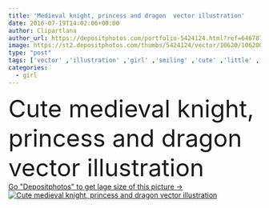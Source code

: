 ```yaml
---
title: 'Medieval knight, princess and dragon  vector illustration'
date: 2016-07-19T14:02:06+00:00
author: Clipartlana
author_url: https://depositphotos.com/portfolio-5424124.html?ref=64678756
image: https://st2.depositphotos.com/thumbs/5424124/vector/10620/106200216/api_thumb_450.jpg?forcejpeg=true
type: "post"
tags: ['vector' ,'illustration' ,'girl' ,'smiling' ,'cute' ,'little' ,'boy' ,'cartoon' ,'funny' ,'knight' ,'princess' ,'dragon' ,'castle' ]
categories: 
  - girl
---
```

<div aling="center">
            <font size="60"> Cute medieval knight, princess and dragon  vector illustration</font>   
</div>
<div>
    <a href='https://st2.depositphotos.com/thumbs/5424124/vector/10620/106200216/api_thumb_450.jpg?forcejpeg=true?ref=64678756' target=_blank > Go "Depositphotos" to get lage size of this picture ->
        <img href='https://st2.depositphotos.com/thumbs/5424124/vector/10620/106200216/api_thumb_450.jpg?forcejpeg=true?ref=64678756' src='https://st2.depositphotos.com/5424124/10620/v/950/depositphotos_106200216-stock-illustration-medieval-knight-princess-and-dragon.jpg?forcejpeg=true' alt='Cute medieval knight, princess and dragon  vector illustration' >
    </a>
</div>
